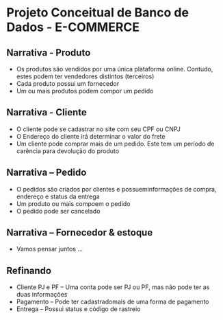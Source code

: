 # Projeto Conceitual de Banco de Dados - E-COMMERCE

## Narrativa - Produto
- Os produtos são vendidos por uma única plataforma online.
Contudo, estes podem ter vendedores distintos (terceiros)
- Cada produto possui um fornecedor
- Um ou mais produtos podem compor um pedido

## Narrativa - Cliente
- O cliente pode se cadastrar no site com seu CPF ou CNPJ
- O Endereço do cliente irá determinar o valor do frete
- Um cliente pode comprar mais de um pedido. Este tem um período
de carência para devolução do produto

## Narrativa – Pedido
- O pedidos são criados por clientes e possueminformações de
compra, endereço e status da entrega
- Um produto ou mais compoem o pedido
- O pedido pode ser cancelado

## Narrativa – Fornecedor & estoque
- Vamos pensar juntos ...

## Refinando
- Cliente PJ e PF – Uma conta pode ser PJ ou PF, mas não
pode ter as duas informações
- Pagamento – Pode ter cadastradomais de uma forma de
pagamento
- Entrega – Possui status e código de rastreio
